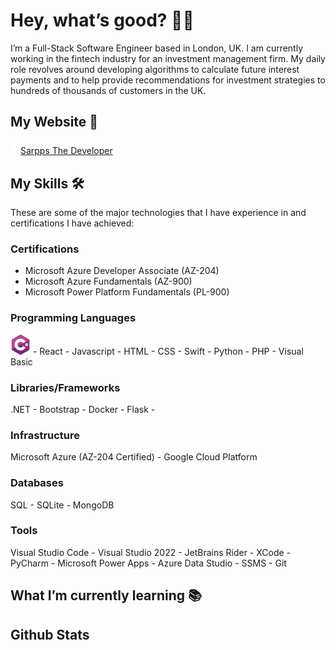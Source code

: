 # Hey, what’s good? 👋🏾

I’m a Full-Stack Software Engineer based in London, UK. I am currently working in the fintech industry for an investment management firm. My daily role revolves around developing algorithms to calculate future interest payments and to help provide recommendations for investment strategies to hundreds of thousands of customers in the UK.

## My Website 🔗

<img src="https://github.com/SarppsTheDev/sarppsthedev/blob/main/icons/SarppsTD_Favicon.svg" alt="Sarpps The Dev" width="12"/> [Sarpps The Developer](http://sarppsthedev.com)

## **My Skills** 🛠️

These are some of the major technologies that I have experience in and certifications I have achieved:

### Certifications

- Microsoft Azure Developer Associate (AZ-204)
- Microsoft Azure Fundamentals (AZ-900)
- Microsoft Power Platform Fundamentals (PL-900)

### Programming Languages

![C#](https://github.com/SarppsTheDev/sarppsthedev/blob/main/icons/c-sharp.png) - React - Javascript - HTML - CSS - Swift - Python - PHP - Visual Basic

### Libraries/Frameworks

.NET - Bootstrap - Docker - Flask - 

### Infrastructure

Microsoft Azure (AZ-204 Certified) - Google Cloud Platform

### Databases

SQL - SQLite - MongoDB

### Tools

Visual Studio Code - Visual Studio 2022 - JetBrains Rider - XCode - PyCharm - Microsoft Power Apps - Azure Data Studio - SSMS - Git

## What I’m currently learning 📚

## Github Stats
